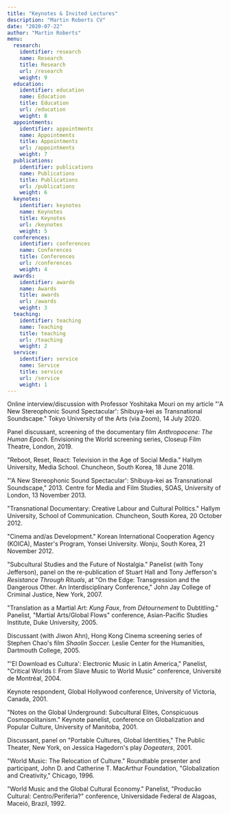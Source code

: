 ```yaml
---
title: "Keynotes & Invited Lectures"
description: "Martin Roberts CV"
date: "2020-07-22"
author: "Martin Roberts"
menu:
  research:
    identifier: research
    name: Research
    title: Research
    url: /research
    weight: 9
  education:
    identifier: education
    name: Education
    title: Education
    url: /education
    weight: 8
  appointments:
    identifier: appointments
    name: Appointments
    title: Appointments
    url: /appointments
    weight: 7
  publications:
    identifier: publications
    name: Publications
    title: Publications
    url: /publications
    weight: 6
  keynotes:
    identifier: keynotes
    name: Keynotes
    title: Keynotes
    url: /keynotes
    weight: 5
  conferences:
    identifier: conferences
    name: Conferences
    title: Conferences
    url: /conferences
    weight: 4
  awards:
    identifier: awards
    name: Awards
    title: awards
    url: /awards
    weight: 3
  teaching:
    identifier: teaching
    name: Teaching
    title: teaching
    url: /teaching
    weight: 2
  service:
    identifier: service
    name: Service
    title: service
    url: /service
    weight: 1
---
```

Online interview/discussion with Professor Yoshitaka Mouri on my article
"'A New Stereophonic Sound Spectacular': Shibuya-kei as Transnational
Soundscape." Tokyo University of the Arts (via Zoom), 14 July 2020.

Panel discussant, screening of the documentary film *Anthropocene: The
Human Epoch*. Envisioning the World screening series, Closeup Film
Theatre, London, 2019.

"Reboot, Reset, React: Television in the Age of Social Media." Hallym
University, Media School. Chuncheon, South Korea, 18 June 2018.

"'A New Stereophonic Sound Spectacular': Shibuya-kei as Transnational
Soundscape," 2013. Centre for Media and Film Studies, SOAS, University
of London, 13 November 2013.

"Transnational Documentary: Creative Labour and Cultural Politics."
Hallym University, School of Communication. Chuncheon, South Korea, 20
October 2012.

"Cinema and/as Development." Korean International Cooperation Agency
(KOICA), Master's Program, Yonsei University. Wonju, South Korea, 21
November 2012.

"Subcultural Studies and the Future of Nostalgia." Panelist (with Tony
Jefferson), panel on the re-publication of Stuart Hall and Tony
Jeﬀerson's *Resistance Through Rituals*, at "On the Edge: Transgression
and the Dangerous Other. An Interdisciplinary Conference," John Jay
College of Criminal Justice, New York, 2007.

"Translation as a Martial Art: *Kung Faux*, from *Détournement* to
Dubtitling." Panelist, "Martial Arts/Global Flows" conference,
Asian-Pacific Studies Institute, Duke University, 2005.

Discussant (with Jiwon Ahn), Hong Kong Cinema screening series of
Stephen Chao's film *Shaolin Soccer.* Leslie Center for the Humanities,
Dartmouth College, 2005.

"'El Download es Cultura': Electronic Music in Latin America," Panelist,
"Critical Worlds I: From Slave Music to World Music" conference,
Université de Montréal, 2004.

Keynote respondent, Global Hollywood conference, University of Victoria,
Canada, 2001.

"Notes on the Global Underground: Subcultural Elites, Conspicuous
Cosmopolitanism." Keynote panelist, conference on Globalization and
Popular Culture, University of Manitoba, 2001.

Discussant, panel on "Portable Cultures, Global Identities," The Public
Theater, New York, on Jessica Hagedorn's play *Dogeaters*, 2001.

"World Music: The Relocation of Culture." Roundtable presenter and
participant, John D. and Catherine T. MacArthur Foundation,
"Globalization and Creativity," Chicago, 1996.

"World Music and the Global Cultural Economy." Panelist, "Producão
Cultural: Centro/Periferia?" conference, Universidade Federal de
Alagoas, Maceió, Brazil, 1992.
